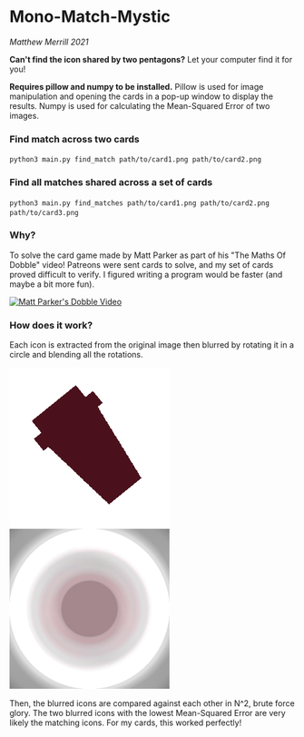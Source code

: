 # Mono-Match-Mystic

*Matthew Merrill 2021*

**Can't find the icon shared by two pentagons?**
Let your computer find it for you!

**Requires pillow and numpy to be installed.** Pillow is used for image manipulation and opening the cards in a pop-up
window to display the results. Numpy is used for calculating the Mean-Squared Error of two images.

### Find match across two cards

`python3 main.py find_match path/to/card1.png path/to/card2.png`

### Find all matches shared across a set of cards

`python3 main.py find_matches path/to/card1.png path/to/card2.png path/to/card3.png`

### Why?

To solve the card game made by Matt Parker as part of his "The Maths Of Dobble" video! Patreons were sent cards to solve, and my set of
cards proved difficult to verify. I figured writing a program would be faster (and maybe a bit more fun).

[![Matt Parker's Dobble Video](https://img.youtube.com/vi/VTDKqW_GLkw/0.jpg)](https://www.youtube.com/watch?v=VTDKqW_GLkw)

### How does it work?

Each icon is extracted from the original image then blurred by rotating it in a circle and blending all the rotations.

![](./doc/icon.png)
![](./doc/icon_blurred.png)

Then, the blurred icons are compared against each other in N^2, brute force glory.
The two blurred icons with the lowest Mean-Squared Error are very likely the matching icons.
For my cards, this worked perfectly!
